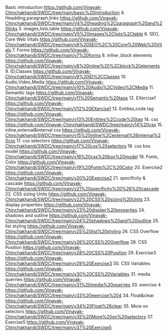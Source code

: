 Basic introduction                 https://github.com/Vinayak-Chinchakhandi/SWDC/tree/main/basic%20introduction 
4. Headding,paragraph,links        https://github.com/Vinayak-Chinchakhandi/SWDC/tree/main/V4%20heading%2Cparagraph%20and%20links
5. images,lists,table              https://github.com/Vinayak-Chinchakhandi/SWDC/tree/main/V5%20images%2Clists%2Ctable
6. SEO, Core Web Vitals            https://github.com/Vinayak-Chinchakhandi/SWDC/tree/main/v6%20SEO%2C%20Core%20Web%20Vitals
7. Forms                           https://github.com/Vinayak-Chinchakhandi/SWDC/tree/main/v7%20forms
8. inline ,block elements          https://github.com/Vinayak-Chinchakhandi/SWDC/tree/main/v8%20inline%20%2Cblock%20elements
9. ID,Classes                      https://github.com/Vinayak-Chinchakhandi/SWDC/tree/main/v9%20ID%2CClasses
10. Audio,Video,Media              https://github.com/Vinayak-Chinchakhandi/SWDC/tree/main/v10%20Audio%2CVideo%2CMedia
11. Semantic tags                  https://github.com/Vinayak-Chinchakhandi/SWDC/tree/main/v11%20Semantic%20tags
12. EXercise1                      https://github.com/Vinayak-Chinchakhandi/SWDC/tree/main/V12%20EXercise1
13. Entities,code tag              https://github.com/Vinayak-Chinchakhandi/SWDC/tree/main/v13%20Entities%2Ccode%20tag
14. css                            https://github.com/Vinayak-Chinchakhandi/SWDC/tree/main/v14%20css
15. inline,external&internal css   https://github.com/Vinayak-Chinchakhandi/SWDC/tree/main/v15%20inline%2Cexternal%26internal%20css
17. css selectors                  https://github.com/Vinayak-Chinchakhandi/SWDC/tree/main/v17%20css%20selectors
18. css box model                  https://github.com/Vinayak-Chinchakhandi/SWDC/tree/main/v18%20css%20box%20model
19. Fonts, Color                   https://github.com/Vinayak-Chinchakhandi/SWDC/tree/main/v19%20Fonts%2C%20Color
20. Exercise2                      https://github.com/Vinayak-Chinchakhandi/SWDC/tree/main/v20%20Exercise2
21. specificity & cascade          https://github.com/Vinayak-Chinchakhandi/SWDC/tree/main/v21%20specificity%20%26%20cascade
22. CSS sizing Units               https://github.com/Vinayak-Chinchakhandi/SWDC/tree/main/v22%20CSS%20sizing%20Units
23. display properties             https://github.com/Vinayak-Chinchakhandi/SWDC/tree/main/v23%20display%20properties
24. shadows and outline            https://github.com/Vinayak-Chinchakhandi/SWDC/tree/main/v24%20shadows%20and%20outline
25. list styling                   https://github.com/Vinayak-Chinchakhandi/SWDC/tree/main/v25%20list%20styling
26. CSS Overflow                   https://github.com/Vinayak-Chinchakhandi/SWDC/tree/main/v26%20CSS%20Overflow
28. CSS Position                   https://github.com/Vinayak-Chinchakhandi/SWDC/tree/main/v28%20CSS%20Position
29. Exercise3                      https://github.com/Vinayak-Chinchakhandi/SWDC/tree/main/v29%20Exercise3
30. CSS Variables                  https://github.com/Vinayak-Chinchakhandi/SWDC/tree/main/v30%20CSS%20Variables
31. media querries                 https://github.com/Vinayak-Chinchakhandi/SWDC/tree/main/v31%20media%20querries
33. exercise 4                     https://github.com/Vinayak-Chinchakhandi/SWDC/tree/main/v33%20exercise%204
34. Float&clear                    https://github.com/Vinayak-Chinchakhandi/SWDC/tree/main/v34%20Float%26clear
35. More on selectors              https://github.com/Vinayak-Chinchakhandi/SWDC/tree/main/v35%20More%20on%20selectors
37. Exercise5                      https://github.com/Vinayak-Chinchakhandi/SWDC/tree/main/v37%20Exercise5

